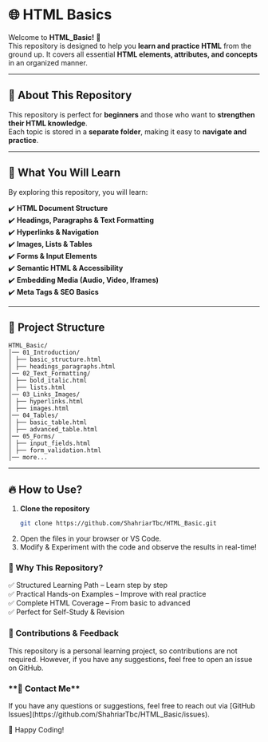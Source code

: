 # 🌐 HTML Basics  

Welcome to **HTML_Basic!** 🎯  
This repository is designed to help you **learn and practice HTML** from the ground up. It covers all essential **HTML elements, attributes, and concepts** in an organized manner.  

---

## 📌 About This Repository  
This repository is perfect for **beginners** and those who want to **strengthen their HTML knowledge**.  
Each topic is stored in a **separate folder**, making it easy to **navigate and practice**.  

---

## 🚀 What You Will Learn  
By exploring this repository, you will learn:  

✔️ **HTML Document Structure**  
✔️ **Headings, Paragraphs & Text Formatting**  
✔️ **Hyperlinks & Navigation**  
✔️ **Images, Lists & Tables**  
✔️ **Forms & Input Elements**  
✔️ **Semantic HTML & Accessibility**  
✔️ **Embedding Media (Audio, Video, Iframes)**  
✔️ **Meta Tags & SEO Basics**  

---

## 📂 Project Structure  
```
HTML_Basic/
│── 01_Introduction/
│ ├── basic_structure.html
│ ├── headings_paragraphs.html
│── 02_Text_Formatting/
│ ├── bold_italic.html
│ ├── lists.html
│── 03_Links_Images/
│ ├── hyperlinks.html
│ ├── images.html
│── 04_Tables/
│ ├── basic_table.html
│ ├── advanced_table.html
│── 05_Forms/
│ ├── input_fields.html
│ ├── form_validation.html
│── more...
```

---

## 🔥 How to Use?  

1. **Clone the repository**  
   ```bash
   git clone https://github.com/ShahriarTbc/HTML_Basic.git
2. Open the files in your browser or VS Code.  
3. Modify & Experiment with the code and observe the results in real-time! 

<h3>🎯 Why This Repository?</h3>
✅ Structured Learning Path – Learn step by step <br>
✅ Practical Hands-on Examples – Improve with real practice <br>
✅ Complete HTML Coverage – From basic to advanced <br>
✅ Perfect for Self-Study & Revision  



<h3>🌟 Contributions & Feedback</h3>
This repository is a personal learning project, so contributions are not required.  
However, if you have any suggestions, feel free to open an issue on GitHub.  



<h3>**📧 Contact Me**</h3>
If you have any questions or suggestions, feel free to reach out via [GitHub Issues](https://github.com/ShahriarTbc/HTML_Basic/issues).  

🚀 Happy Coding!


